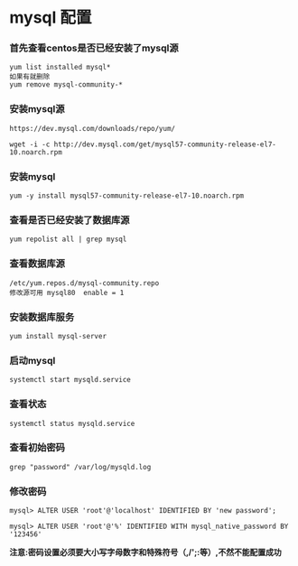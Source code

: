 # mysql 配置
### 首先查看centos是否已经安装了mysql源
```
yum list installed mysql*
如果有就删除
yum remove mysql-community-*

```
### 安装mysql源

``` 数据库官网地址
https://dev.mysql.com/downloads/repo/yum/
```
```
wget -i -c http://dev.mysql.com/get/mysql57-community-release-el7-10.noarch.rpm
```
### 安装mysql
```
yum -y install mysql57-community-release-el7-10.noarch.rpm
```

### 查看是否已经安装了数据库源
```
yum repolist all | grep mysql
```
### 查看数据库源
```
/etc/yum.repos.d/mysql-community.repo
修改源可用 mysql80  enable = 1
```
### 安装数据库服务
```
yum install mysql-server
```

### 启动mysql
```
systemctl start mysqld.service
```
### 查看状态
```
systemctl status mysqld.service
```
### 查看初始密码
```
grep "password" /var/log/mysqld.log
```
### 修改密码
```
mysql> ALTER USER 'root'@'localhost' IDENTIFIED BY 'new password';

mysql> ALTER USER 'root'@'%' IDENTIFIED WITH mysql_native_password BY '123456'
```
 **注意:密码设置必须要大小写字母数字和特殊符号（,/';:等）,不然不能配置成功**
